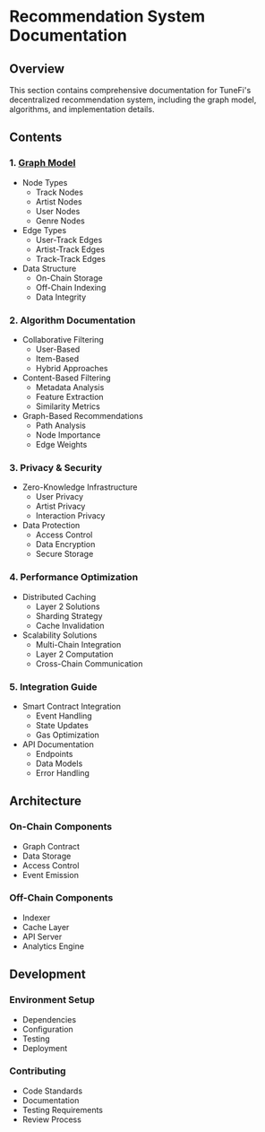 # Recommendation System Documentation

## Overview
This section contains comprehensive documentation for TuneFi's decentralized recommendation system, including the graph model, algorithms, and implementation details.

## Contents

### 1. [Graph Model](model.md)
- Node Types
  - Track Nodes
  - Artist Nodes
  - User Nodes
  - Genre Nodes
- Edge Types
  - User-Track Edges
  - Artist-Track Edges
  - Track-Track Edges
- Data Structure
  - On-Chain Storage
  - Off-Chain Indexing
  - Data Integrity

### 2. Algorithm Documentation
- Collaborative Filtering
  - User-Based
  - Item-Based
  - Hybrid Approaches
- Content-Based Filtering
  - Metadata Analysis
  - Feature Extraction
  - Similarity Metrics
- Graph-Based Recommendations
  - Path Analysis
  - Node Importance
  - Edge Weights

### 3. Privacy & Security
- Zero-Knowledge Infrastructure
  - User Privacy
  - Artist Privacy
  - Interaction Privacy
- Data Protection
  - Access Control
  - Data Encryption
  - Secure Storage

### 4. Performance Optimization
- Distributed Caching
  - Layer 2 Solutions
  - Sharding Strategy
  - Cache Invalidation
- Scalability Solutions
  - Multi-Chain Integration
  - Layer 2 Computation
  - Cross-Chain Communication

### 5. Integration Guide
- Smart Contract Integration
  - Event Handling
  - State Updates
  - Gas Optimization
- API Documentation
  - Endpoints
  - Data Models
  - Error Handling

## Architecture

### On-Chain Components
- Graph Contract
- Data Storage
- Access Control
- Event Emission

### Off-Chain Components
- Indexer
- Cache Layer
- API Server
- Analytics Engine

## Development

### Environment Setup
- Dependencies
- Configuration
- Testing
- Deployment

### Contributing
- Code Standards
- Documentation
- Testing Requirements
- Review Process 